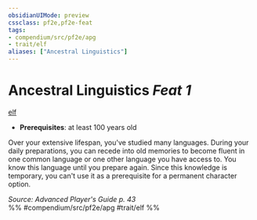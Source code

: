 ```yaml
---
obsidianUIMode: preview
cssclass: pf2e,pf2e-feat
tags:
- compendium/src/pf2e/apg
- trait/elf
aliases: ["Ancestral Linguistics"]
---
```

# Ancestral Linguistics  *Feat 1*  
[elf](elf.md "Elf Ancestry & Heritage Trait")  

- **Prerequisites**: at least 100 years old

Over your extensive lifespan, you've studied many languages. During your daily preparations, you can recede into old memories to become fluent in one common language or one other language you have access to. You know this language until you prepare again. Since this knowledge is temporary, you can't use it as a prerequisite for a permanent character option.

*Source: Advanced Player's Guide p. 43*  
%% #compendium/src/pf2e/apg #trait/elf %%